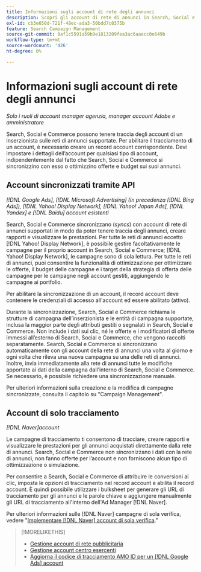 ```yaml
---
title: Informazioni sugli account di rete degli annunci
description: Scopri gli account di rete di annunci in Search, Social e Commerce.
exl-id: cb3e650d-721f-48ec-ada3-50bdd7c0375b
feature: Search Campaign Management
source-git-commit: 0af1c5591a59b9e1813209fea3ac6aaecc0e649b
workflow-type: tm+mt
source-wordcount: '426'
ht-degree: 0%

---
```


# Informazioni sugli account di rete degli annunci

*Solo i ruoli di account manager agenzia, manager account Adobe e amministratore*

Search, Social e Commerce possono tenere traccia degli account di un inserzionista sulle reti di annunci supportate. Per abilitare il tracciamento di un account, è necessario creare un record account corrispondente. Devi impostare i dettagli dell’account per qualsiasi tipo di account, indipendentemente dal fatto che Search, Social e Commerce si sincronizzino con esso o ottimizzino offerte e budget sui suoi annunci.

## Account sincronizzati tramite API

*[!DNL Google Ads], [!DNL Microsoft Advertising] (in precedenza [!DNL Bing Ads]), [!DNL Yahoo! Display Network], [!DNL Yahoo! Japan Ads], [!DNL Yandex] e [!DNL Baidu] account esistenti*

Search, Social e Commerce sincronizzano (*syncs*) con account di rete di annunci supportati in modo da poter tenere traccia degli annunci, creare rapporti e visualizzare le prestazioni. Per tutte le reti di annunci eccetto [!DNL Yahoo! Display Network], è possibile gestire facoltativamente le campagne per il proprio account in Search, Social e Commerce; [!DNL Yahoo! Display Network], le campagne sono di sola lettura. Per tutte le reti di annunci, puoi consentire la funzionalità di ottimizzazione per ottimizzare le offerte, il budget delle campagne e i target della strategia di offerta delle campagne per le campagne negli account gestiti, aggiungendo le campagne ai portfolio.

Per abilitare la sincronizzazione di un account, il record account deve contenere le credenziali di accesso all&#39;account ed essere abilitato (attivo).

Durante la sincronizzazione, Search, Social e Commerce richiama le strutture di campagna dell’inserzionista e le entità di campagna supportate, inclusa la maggior parte degli attributi gestiti o segnalati in Search, Social e Commerce. Non include i dati sui clic, né le offerte e i modificatori di offerte immessi all’esterno di Search, Social e Commerce, che vengono raccolti separatamente. Search, Social e Commerce si sincronizzano automaticamente con gli account della rete di annunci una volta al giorno e ogni volta che rileva una nuova campagna su una delle reti di annunci. Inoltre, invia immediatamente alla rete di annunci tutte le modifiche apportate ai dati della campagna dall’interno di Search, Social e Commerce. Se necessario, è possibile richiedere una sincronizzazione manuale.

Per ulteriori informazioni sulla creazione e la modifica di campagne sincronizzate, consulta il capitolo su &quot;Campaign Management&quot;.

## Account di solo tracciamento

*[!DNL Naver]account*

Le campagne di tracciamento ti consentono di tracciare, creare rapporti e visualizzare le prestazioni per gli annunci acquistati direttamente dalla rete di annunci. Search, Social e Commerce non sincronizzano i dati con la rete di annunci, non fanno offerte per l’account e non forniscono alcun tipo di ottimizzazione o simulazione.

Per consentire a Search, Social e Commerce di attribuire le conversioni ai clic, imposta le opzioni di tracciamento nel record account e abilita il record account. È quindi possibile utilizzare i bulksheet per generare gli URL di tracciamento per gli annunci e le parole chiave e aggiungere manualmente gli URL di tracciamento all&#39;interno dell&#39;Ad Manager [!DNL Naver].

Per ulteriori informazioni sulle [!DNL Naver] campagne di sola verifica, vedere &quot;[Implementare [!DNL Naver] account di sola verifica](/help/search-social-commerce/campaign-management/naver-tracking-only-account-implement.md).&quot;

>[!MORELIKETHIS]
>
>* [Gestione account di rete pubblicitaria](ad-network-account-manage.md)
>* [Gestione account centro esercenti](merchant-account-manage.md)
>* [Aggiorna il codice di tracciamento AMO ID per un [!DNL Google Ads] account](update-amo-id-google.md)
